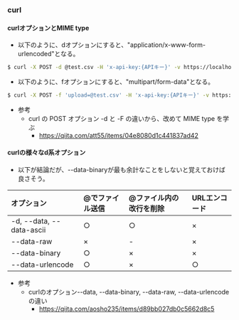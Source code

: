 ### curl

#### curlオプションとMIME type

- 以下のように、dオプションにすると、"application/x-www-form-urlencoded"となる。
```sh
$ curl -X POST -d @test.csv -H 'x-api-key:{APIキー}' -v https://localhost
```

- 以下のように、fオプションにすると、"multipart/form-data"となる。
```sh
$ curl -X POST -f 'upload=@test.csv' -H 'x-api-key:{APIキー}' -v https://localhost
```

- 参考
  - curl の POST オプション -d と -F の違いから、改めて MIME type を学ぶ
    - https://qiita.com/att55/items/04e8080d1c441837ad42

#### curlの様々なd系オプション

- 以下が結論だが、--data-binaryが最も余計なことをしないと覚えておけば良さそう。

|オプション|@でファイル送信|@ファイル内の改行を削除|URLエンコード|
|:---|:---|:---|:---|
|-d, --data, --data-ascii|○|○|×|
|--data-raw|×|-|×|
|--data-binary|○|×|×|
|--data-urlencode|○|×|○|


- 参考
  - curlのオプション--data, --data-binary, --data-raw, --data-urlencodeの違い
    - https://qiita.com/aosho235/items/d89bb027db0c5662d8c5